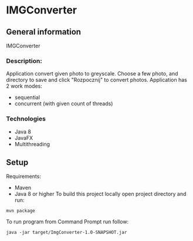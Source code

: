 # IMGConverter

## General information
IMGConverter

### Description:
Application convert given photo to greyscale.
Choose a few photo, and directory to save and click "Rozpocznij" to convert photos.
Application has 2 work modes:
- sequential
- concurrent (with given count of threads)

### Technologies
- Java 8
- JavaFX
- Multithreading

## Setup
Requirements:
- Maven
- Java 8 or higher
To build this project locally open project directory and run:
```
mvn package
```
To run program from Command Prompt run follow: 
```
java -jar target/ImgConverter-1.0-SNAPSHOT.jar
```